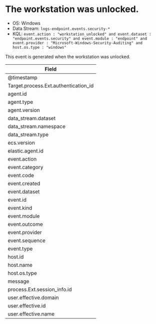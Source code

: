 # The workstation was unlocked.

- OS: Windows
- Data Stream: `logs-endpoint.events.security-*`
- KQL: `event.action : "workstation_unlocked" and event.dataset : "endpoint.events.security" and event.module : "endpoint" and event.provider : "Microsoft-Windows-Security-Auditing" and host.os.type : "windows"`

This event is generated when the workstation was unlocked.

| Field |
|---|
| @timestamp |
| Target.process.Ext.authentication_id |
| agent.id |
| agent.type |
| agent.version |
| data_stream.dataset |
| data_stream.namespace |
| data_stream.type |
| ecs.version |
| elastic.agent.id |
| event.action |
| event.category |
| event.code |
| event.created |
| event.dataset |
| event.id |
| event.kind |
| event.module |
| event.outcome |
| event.provider |
| event.sequence |
| event.type |
| host.id |
| host.name |
| host.os.type |
| message |
| process.Ext.session_info.id |
| user.effective.domain |
| user.effective.id |
| user.effective.name |

